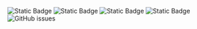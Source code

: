 ![Static Badge](https://img.shields.io/badge/blacklists-60-000000) ![Static Badge](https://img.shields.io/badge/blacklisted-2670785-cc0000) ![Static Badge](https://img.shields.io/badge/whitelisted-2245-00CC00) ![Static Badge](https://img.shields.io/badge/streaming_blacklist-28107-000000) ![GitHub issues](https://img.shields.io/github/issues/fabriziosalmi/blacklists)
